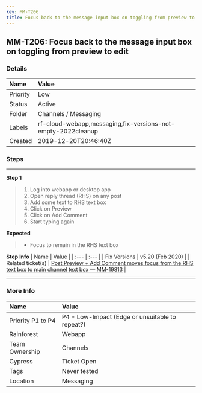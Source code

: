 ```yaml
---
key: MM-T206
title: Focus back to the message input box on toggling from preview to edit
---
```


## MM-T206: Focus back to the message input box on toggling from preview to edit

### Details

| Name     | Value                                                        |
| :------- | :----------------------------------------------------------- |
| Priority | Low                                                          |
| Status   | Active                                                       |
| Folder   | Channels / Messaging                                         |
| Labels   | rf-cloud-webapp,messaging,fix-versions-not-empty-2022cleanup |
| Created  | 2019-12-20T20:46:40Z                                         |

### Steps

<hr/>

**Step 1**

> <article><ol><li>Log into webapp or desktop app</li><li>Open reply thread (RHS) on any post</li><li>Add some text to RHS text box</li><li>Click on Preview</li><li>Click on Add Comment</li><li>Start typing again</li></ol></article>

**Expected**

> <article><ul><li>Focus to remain in the RHS text box</li></ul></article>

**Step Info**
| Name | Value |
| :--- | :--- |
| Fix Versions | v5.20 (Feb 2020) |
| Related ticket(s) | <a href="https://mattermost.atlassian.net/browse/MM-19813" rel="noopener noreferrer" target="_blank">Post Preview + Add Comment moves focus from the RHS text box to main channel text box — MM-19813</a> |

<hr/>

### More Info

| Name              | Value                                           |
| :---------------- | :---------------------------------------------- |
| Priority P1 to P4 | P4 - Low-Impact (Edge or unsuitable to repeat?) |
| Rainforest        | Webapp                                          |
| Team Ownership    | Channels                                        |
| Cypress           | Ticket Open                                     |
| Tags              | Never tested                                    |
| Location          | Messaging                                       |

